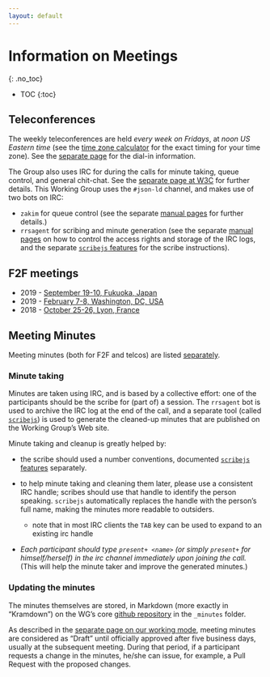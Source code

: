 ```yaml
---
layout: default
---
```


# Information on Meetings
{: .no_toc}

* TOC
{:toc}

## Teleconferences


The weekly teleconferences are held _every week on Fridays_, at *noon US Eastern time* (see the [time zone calculator](https://tinyurl.com/y8vzfzgp) for the exact timing for your time zone). See the [separate page](./webex) for the dial-in information.

The Group also uses IRC for during the calls for minute taking, queue control, and general chit-chat. See the [separate page at W3C](https://www.w3.org/Project/IRC/) for further details. This Working Group uses the `#json-ld` channel, and makes use of two bots on IRC:

* `zakim` for queue control (see the separate [manual pages](https://www.w3.org/2001/12/zakim-irc-bot.html) for  further details.)
* `rrsagent` for scribing and minute generation (see the separate [manual pages](https://www.w3.org/2002/03/RRSAgent) on how to control the access rights and storage of the IRC logs, and the separate [`scribejs` features](https://github.com/w3c/scribejs/blob/master/features.md) for the scribe instructions).


## F2F meetings

* 2019 - [September 19-10, Fukuoka, Japan](./F2F/2019.09.Fuk)
* 2019 - [February 7-8, Washington, DC, USA](./F2F/2019.02.DC)
* 2018 - [October 25-26, Lyon, France](./F2F/2018.10.Lyon)

## Meeting Minutes

Meeting minutes (both for F2F and telcos) are listed [separately](./Minutes/).

### Minute taking

Minutes are taken using IRC, and is based by a collective effort: one of the participants should be the scribe for (part of) a session. The `rrsagent` bot is used to archive the IRC log at the end of the call, and a separate tool (called [`scribejs`](https://github.com/w3c/scribejs/)) is used to generate the cleaned-up minutes that are published on the Working Group’s Web site.

Minute taking and cleanup is greatly helped by:

* the scribe should used a number conventions, documented [`scribejs` features](https://github.com/w3c/scribejs/blob/master/features.md) separately.
* to help minute taking and cleaning them later, please use a consistent IRC handle; scribes should use that handle to identify the person speaking. `scribejs` automatically replaces the handle with the person’s full name, making the minutes more readable to outsiders.
    * note that in most IRC clients the `TAB` key can be used to expand to an existing irc handle

* *Each participant should type `present+ <name>` (or simply `present+` for himself/herself) in the irc channel immediately upon joining the call.* (This will help the minute taker and improve the generated minutes.)

### Updating the minutes

The minutes themselves are stored, in Markdown (more exactly in “Kramdown”) on the WG’s core [github repository](https://github.com/w3c/json-ld-wg) in the `_minutes` folder.

As described in the [separate page on our working mode](../WorkMode/index#telco), meeting minutes are considered as “Draft” until officially approved after five business days, usually at the subsequent meeting. During that period, if a participant requests a change in the minutes, he/she can issue, for example, a Pull Request with the proposed changes.
